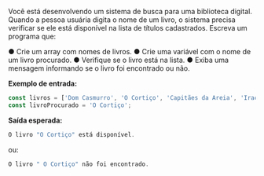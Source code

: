 Você está desenvolvendo um sistema de busca para uma biblioteca digital. Quando a pessoa usuária digita o nome de um livro, o sistema precisa verificar se ele está disponível na lista de títulos cadastrados. Escreva um programa que:

● Crie um array com nomes de livros.
● Crie uma variável com o nome de um livro procurado.
● Verifique se o livro está na lista.
● Exiba uma mensagem informando se o livro foi encontrado ou não.

**Exemplo de entrada:**

```js
const livros = ['Dom Casmurro', 'O Cortiço', 'Capitães da Areia', 'Iracema'];
const livroProcurado = 'O Cortiço';
```

**Saída esperada:**

```js
O livro "O Cortiço" está disponível.
```

ou:

```js
O livro " O Cortiço" não foi encontrado.
```
